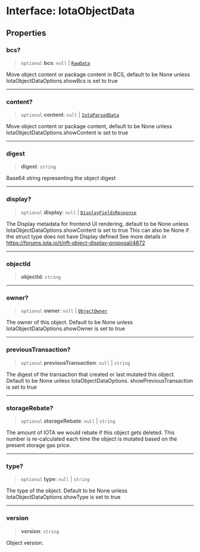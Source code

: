 # Interface: IotaObjectData

## Properties

### bcs?

> `optional` **bcs**: `null` \| [`RawData`](../type-aliases/RawData.md)

Move object content or package content in BCS, default to be None unless
IotaObjectDataOptions.showBcs is set to true

***

### content?

> `optional` **content**: `null` \| [`IotaParsedData`](../type-aliases/IotaParsedData.md)

Move object content or package content, default to be None unless IotaObjectDataOptions.showContent
is set to true

***

### digest

> **digest**: `string`

Base64 string representing the object digest

***

### display?

> `optional` **display**: `null` \| [`DisplayFieldsResponse`](DisplayFieldsResponse.md)

The Display metadata for frontend UI rendering, default to be None unless
IotaObjectDataOptions.showContent is set to true This can also be None if the struct type does not
have Display defined See more details in <https://forums.iota.io/t/nft-object-display-proposal/4872>

***

### objectId

> **objectId**: `string`

***

### owner?

> `optional` **owner**: `null` \| [`ObjectOwner`](../type-aliases/ObjectOwner.md)

The owner of this object. Default to be None unless IotaObjectDataOptions.showOwner is set to true

***

### previousTransaction?

> `optional` **previousTransaction**: `null` \| `string`

The digest of the transaction that created or last mutated this object. Default to be None unless
IotaObjectDataOptions. showPreviousTransaction is set to true

***

### storageRebate?

> `optional` **storageRebate**: `null` \| `string`

The amount of IOTA we would rebate if this object gets deleted. This number is re-calculated each
time the object is mutated based on the present storage gas price.

***

### type?

> `optional` **type**: `null` \| `string`

The type of the object. Default to be None unless IotaObjectDataOptions.showType is set to true

***

### version

> **version**: `string`

Object version.
